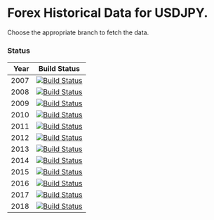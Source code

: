 # Forex Historical Data for USDJPY.

Choose the appropriate branch to fetch the data.

### Status

| Year | Build Status |
| ----:|:------------:|
| 2007 | [![Build Status](https://api.travis-ci.org/FX-Data/FX-Data-USDJPY-DS.svg?branch=2007)](https://travis-ci.org/FX-Data/FX-Data-USDJPY-DS/branches) |
| 2008 | [![Build Status](https://api.travis-ci.org/FX-Data/FX-Data-USDJPY-DS.svg?branch=2008)](https://travis-ci.org/FX-Data/FX-Data-USDJPY-DS/branches) |
| 2009 | [![Build Status](https://api.travis-ci.org/FX-Data/FX-Data-USDJPY-DS.svg?branch=2009)](https://travis-ci.org/FX-Data/FX-Data-USDJPY-DS/branches) |
| 2010 | [![Build Status](https://api.travis-ci.org/FX-Data/FX-Data-USDJPY-DS.svg?branch=2010)](https://travis-ci.org/FX-Data/FX-Data-USDJPY-DS/branches) |
| 2011 | [![Build Status](https://api.travis-ci.org/FX-Data/FX-Data-USDJPY-DS.svg?branch=2011)](https://travis-ci.org/FX-Data/FX-Data-USDJPY-DS/branches) |
| 2012 | [![Build Status](https://api.travis-ci.org/FX-Data/FX-Data-USDJPY-DS.svg?branch=2012)](https://travis-ci.org/FX-Data/FX-Data-USDJPY-DS/branches) |
| 2013 | [![Build Status](https://api.travis-ci.org/FX-Data/FX-Data-USDJPY-DS.svg?branch=2013)](https://travis-ci.org/FX-Data/FX-Data-USDJPY-DS/branches) |
| 2014 | [![Build Status](https://api.travis-ci.org/FX-Data/FX-Data-USDJPY-DS.svg?branch=2014)](https://travis-ci.org/FX-Data/FX-Data-USDJPY-DS/branches) |
| 2015 | [![Build Status](https://api.travis-ci.org/FX-Data/FX-Data-USDJPY-DS.svg?branch=2015)](https://travis-ci.org/FX-Data/FX-Data-USDJPY-DS/branches) |
| 2016 | [![Build Status](https://api.travis-ci.org/FX-Data/FX-Data-USDJPY-DS.svg?branch=2016)](https://travis-ci.org/FX-Data/FX-Data-USDJPY-DS/branches) |
| 2017 | [![Build Status](https://api.travis-ci.org/FX-Data/FX-Data-USDJPY-DS.svg?branch=2017)](https://travis-ci.org/FX-Data/FX-Data-USDJPY-DS/branches) |
| 2018 | [![Build Status](https://api.travis-ci.org/FX-Data/FX-Data-USDJPY-DS.svg?branch=2018)](https://travis-ci.org/FX-Data/FX-Data-USDJPY-DS/branches) |

